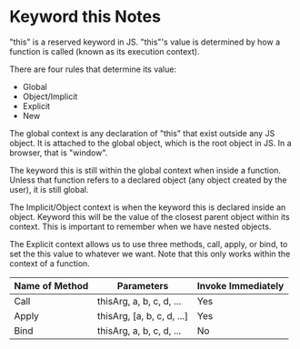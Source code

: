# Keyword this Notes

"this" is a reserved keyword in JS. "this"'s value is determined by how a function is called (known as its execution context).

There are four rules that determine its value:

* Global
* Object/Implicit
* Explicit
* New

The global context is any declaration of "this" that exist outside any JS object. It is attached to the global object, which is the root object in JS. In a browser, that is "window".

The keyword this is still within the global context when inside a function. Unless that function refers to a declared object (any object created by the user), it is still global.

The Implicit/Object context is when the keyword this is declared inside an object. Keyword this will be the value of the closest parent object within its context. This is important to remember when we have nested objects.

The Explicit context allows us to use three methods, call, apply, or bind, to set the this value to whatever we want. Note that this only works within the context of a function. 

| Name of Method    | Parameters                 | Invoke Immediately    |
| ---               | ---                        | ---                   |
| Call              | thisArg, a, b, c, d, ...   | Yes                   | 
| Apply             | thisArg, [a, b, c, d, ...] | Yes                   |
| Bind              | thisArg, a, b, c, d, ...   | No                    |